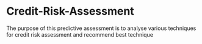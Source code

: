 # Credit-Risk-Assessment
The purpose of this predictive assessment is to analyse various techniques for credit risk assessment and recommend best technique
